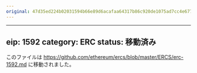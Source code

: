 ```yaml
---
original: 47d35ed224b02031594b66e89d6acafaa64317b86c920de1075ad7cc4e67783d
---
```


---
eip: 1592
category: ERC
status: 移動済み
---

このファイルは https://github.com/ethereum/ercs/blob/master/ERCS/erc-1592.md に移動されました。